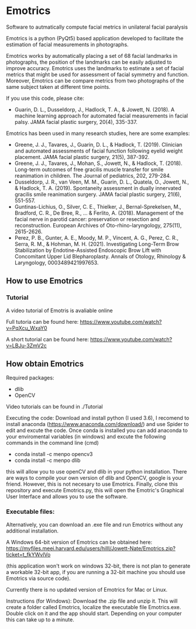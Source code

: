 # Emotrics
Software to autmatically compute facial metrics in unilateral facial paralysis

Emotrics is a python (PyQt5) based application developed to facilitate the estimation of facial measurements in photographs. 

Emotrics works by automatically placing a set of 68 facial landmarks in photographs, the position of the landmarks can be easily adjusted to improve accuracy. Emotrics uses the landmarks to estimate a set of facial metrics that might be used for assessment of facial symmetry and function. 
Moreover, Emotrics can be compare metrics from two photographs of the same subject taken at different time points. 

If you use this code, please cite:
- Guarin, D. L., Dusseldorp, J., Hadlock, T. A., & Jowett, N. (2018). A machine learning approach for automated facial measurements in facial palsy. JAMA facial plastic surgery, 20(4), 335-337.

Emotrics has been used in many research studies, here are some examples:
- Greene, J. J., Tavares, J., Guarin, D. L., & Hadlock, T. (2019). Clinician and automated assessments of facial function following eyelid weight placement. JAMA facial plastic surgery, 21(5), 387-392.
- Greene, J. J., Tavares, J., Mohan, S., Jowett, N., & Hadlock, T. (2018). Long-term outcomes of free gracilis muscle transfer for smile reanimation in children. The Journal of pediatrics, 202, 279-284.
- Dusseldorp, J. R., van Veen, M. M., Guarin, D. L., Quatela, O., Jowett, N., & Hadlock, T. A. (2019). Spontaneity assessment in dually innervated gracilis smile reanimation surgery. JAMA facial plastic surgery, 21(6), 551-557.
- Guntinas-Lichius, O., Silver, C. E., Thielker, J., Bernal-Sprekelsen, M., Bradford, C. R., De Bree, R., ... & Ferlito, A. (2018). Management of the facial nerve in parotid cancer: preservation or resection and reconstruction. European Archives of Oto-rhino-laryngology, 275(11), 2615-2626.
- Perez, P. B., Gunter, A. E., Moody, M. P., Vincent, A. G., Perez, C. R., Serra, R. M., & Hohman, M. H. (2021). Investigating Long-Term Brow Stabilization by Endotine-Assisted Endoscopic Brow Lift with Concomitant Upper Lid Blepharoplasty. Annals of Otology, Rhinology & Laryngology, 0003489421997653.

## How to use Emotrics
### Tutorial
A video tutorial of Emotris is avaliable online 

Full tutoria can be found here: https://www.youtube.com/watch?v=PqXcu_WxaY0

A short tutorial can be found here: https://www.youtube.com/watch?v=LBJu-3ZmV2c


## How obtain Emotrics

Required packages:
- dlib 
- OpenCV 

Video tutorials can be found in ./Tutorial

Executing the code:
Download and install python (I used 3.6), I recomend to install anaconda (https://www.anaconda.com/download/) and use Spider to edit and excute the code. Once conda is installed you can add anaconda to your enviromental variables (in windows) and excute the following commands in the command line (cmd)

- conda install -c menpo opencv3 
- conda install -c menpo dlib

this will allow you to use openCV and dlib in your python installation. There are ways to compile your own version of dlib and OpenCV, google is your friend. However, this is not necesary to use Emotrics. 
Finally, clone this repository and execute Emotrics.py, this will open the Emotric's Graphical User Interface and allows you to use the software. 

### Executable files:
Alternatively, you can download an .exe file and run Emotrics without any additional installation. 

A Windows 64-bit version of Emotrics can be obtained here:
https://myfiles.meei.harvard.edu/users/hilll/Jowett-Nate/Emotrics.zip?ticket=t_fkYWvlVo

(this application won't work on windows 32-bit, there is not plan to generate a workable 32-bit app, if you are running a 32-bit machine you should use Emotrics via source code). 

Currently there is no updated version of Emotrics for Mac or Linux. 

Instructions (for Windows):
Download the .zip file and unzip it. This will create a folder called Emotrics, localize the executable file Emotrics.exe. Double click on it and the app should start. Depending on your computer this can take up to a minute.  

